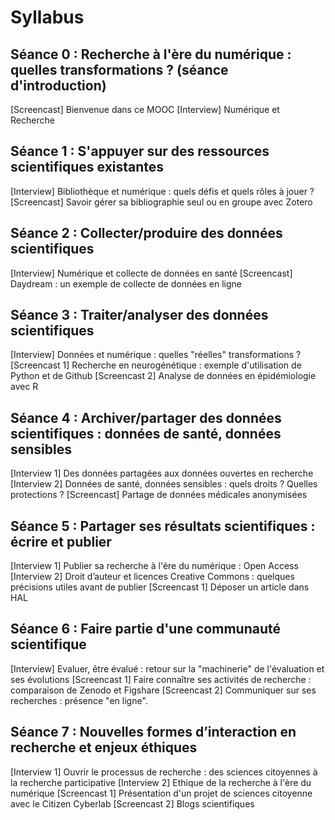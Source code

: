 # Syllabus

## Séance 0 : Recherche à l'ère du numérique : quelles transformations ? (séance d'introduction)
[Screencast] Bienvenue dans ce MOOC
[Interview] Numérique et Recherche

## Séance 1 : S'appuyer sur des ressources scientifiques existantes
[Interview] Bibliothèque et numérique : quels défis et quels rôles à jouer ?
[Screencast] Savoir gérer sa bibliographie seul ou en groupe avec Zotero

## Séance 2 : Collecter/produire des données scientifiques
[Interview] Numérique et collecte de données en santé
[Screencast] Daydream : un exemple de collecte de données en ligne

## Séance 3 : Traiter/analyser des données scientifiques
[Interview] Données et numérique : quelles "réelles" transformations ?
[Screencast 1] Recherche en neurogénétique : exemple d'utilisation de Python et de Github
[Screencast 2] Analyse de données en épidémiologie avec R

## Séance 4 : Archiver/partager des données scientifiques : données de santé, données sensibles
[Interview 1] Des données partagées aux données ouvertes en recherche
[Interview 2] Données de santé, données sensibles : quels droits ? Quelles protections ?
[Screencast] Partage de données médicales anonymisées

## Séance 5 : Partager ses résultats scientifiques : écrire et publier
[Interview 1] Publier sa recherche à l'ère du numérique : Open Access
[Interview 2] Droit d’auteur et licences Creative Commons : quelques précisions utiles avant de publier
[Screencast 1] Déposer un article dans HAL

## Séance 6 : Faire partie d'une communauté scientifique
[Interview] Evaluer, être évalué : retour sur la "machinerie" de l'évaluation et ses évolutions
[Screencast 1] Faire connaître ses activités de recherche : comparaison de Zenodo et Figshare
[Screencast 2] Communiquer sur ses recherches : présence "en ligne".

## Séance 7 : Nouvelles formes d’interaction en recherche et enjeux éthiques
[Interview 1] Ouvrir le processus de recherche : des sciences citoyennes à la recherche participative
[Interview 2] Ethique de la recherche à l'ère du numérique
[Screencast 1] Présentation d'un projet de sciences citoyenne avec le Citizen Cyberlab
[Screencast 2] Blogs scientifiques
